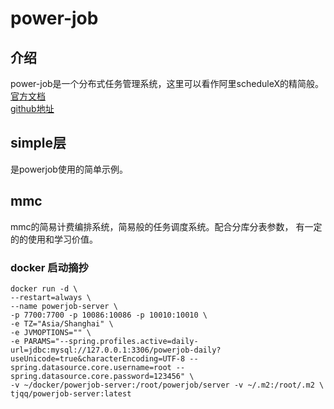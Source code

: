 # power-job

## 介绍

power-job是一个分布式任务管理系统，这里可以看作阿里scheduleX的精简般。<br>
[官方文档](https://www.yuque.com/powerjob/guidence/ysug77) <br/>
[github地址](https://github.com/PowerJob/PowerJob)

## simple层

是powerjob使用的简单示例。

## mmc

mmc的简易计费编排系统，简易般的任务调度系统。配合分库分表参数，
有一定的的使用和学习价值。

### docker 启动摘抄

```shell
docker run -d \
--restart=always \
--name powerjob-server \
-p 7700:7700 -p 10086:10086 -p 10010:10010 \
-e TZ="Asia/Shanghai" \
-e JVMOPTIONS="" \
-e PARAMS="--spring.profiles.active=daily-url=jdbc:mysql://127.0.0.1:3306/powerjob-daily?useUnicode=true&characterEncoding=UTF-8 --spring.datasource.core.username=root --spring.datasource.core.password=123456" \
-v ~/docker/powerjob-server:/root/powerjob/server -v ~/.m2:/root/.m2 \
tjqq/powerjob-server:latest
```